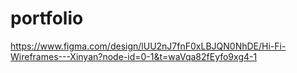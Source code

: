 # portfolio

<!-- The link for my Wireframes in Figma  -->
https://www.figma.com/design/lUU2nJ7fnF0xLBJQN0NhDE/Hi-Fi-Wireframes---Xinyan?node-id=0-1&t=waVqa82fEyfo9xg4-1
